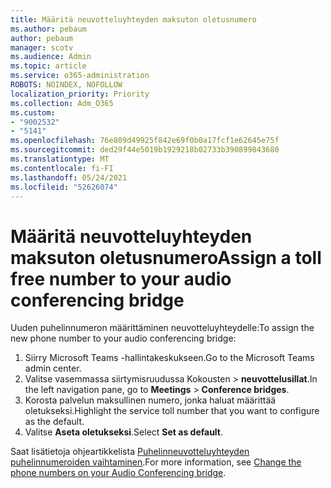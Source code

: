 ```yaml
---
title: Määritä neuvotteluyhteyden maksuton oletusnumero
ms.author: pebaum
author: pebaum
manager: scotv
ms.audience: Admin
ms.topic: article
ms.service: o365-administration
ROBOTS: NOINDEX, NOFOLLOW
localization_priority: Priority
ms.collection: Adm_O365
ms.custom:
- "9002532"
- "5141"
ms.openlocfilehash: 76e809d49925f842e69f0b0a17fcf1e62645e75f
ms.sourcegitcommit: ded29f44e5019b1929218b02733b390899843680
ms.translationtype: MT
ms.contentlocale: fi-FI
ms.lasthandoff: 05/24/2021
ms.locfileid: "52626074"
---
```

# <a name="assign-a-toll-free-number-to-your-audio-conferencing-bridge"></a><span data-ttu-id="2ae69-102">Määritä neuvotteluyhteyden maksuton oletusnumero</span><span class="sxs-lookup"><span data-stu-id="2ae69-102">Assign a toll free number to your audio conferencing bridge</span></span>

<span data-ttu-id="2ae69-103">Uuden puhelinnumeron määrittäminen neuvotteluyhteydelle:</span><span class="sxs-lookup"><span data-stu-id="2ae69-103">To assign the new phone number to your audio conferencing bridge:</span></span>

1. <span data-ttu-id="2ae69-104">Siirry Microsoft Teams -hallintakeskukseen.</span><span class="sxs-lookup"><span data-stu-id="2ae69-104">Go to the Microsoft Teams admin center.</span></span>
1. <span data-ttu-id="2ae69-105">Valitse vasemmassa siirtymisruudussa Kokousten  >  **neuvottelusillat**.</span><span class="sxs-lookup"><span data-stu-id="2ae69-105">In the left navigation pane, go to **Meetings** > **Conference bridges**.</span></span>
1. <span data-ttu-id="2ae69-106">Korosta palvelun maksullinen numero, jonka haluat määrittää oletukseksi.</span><span class="sxs-lookup"><span data-stu-id="2ae69-106">Highlight the service toll number that you want to configure as the default.</span></span>
1. <span data-ttu-id="2ae69-107">Valitse **Aseta oletukseksi**.</span><span class="sxs-lookup"><span data-stu-id="2ae69-107">Select **Set as default**.</span></span>

<span data-ttu-id="2ae69-108">Saat lisätietoja ohjeartikkelista [Puhelinneuvotteluyhteyden puhelinnumeroiden vaihtaminen](/MicrosoftTeams/change-the-phone-numbers-on-your-audio-conferencing-bridge).</span><span class="sxs-lookup"><span data-stu-id="2ae69-108">For more information, see [Change the phone numbers on your Audio Conferencing bridge](/MicrosoftTeams/change-the-phone-numbers-on-your-audio-conferencing-bridge).</span></span>
